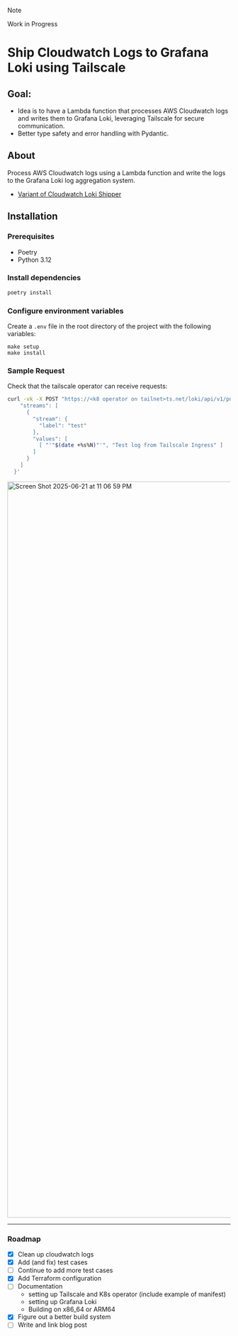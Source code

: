 > [!note]
> Work in Progress

# Ship Cloudwatch Logs to Grafana Loki using Tailscale

## Goal:

- Idea is to have a Lambda function that processes AWS Cloudwatch logs and writes them to Grafana Loki, leveraging Tailscale for secure communication.
- Better type safety and error handling with Pydantic.

## About

Process AWS Cloudwatch logs using a Lambda function and write the logs to the Grafana Loki log aggregation system.

- [Variant of Cloudwatch Loki Shipper](https://github.com/roobert/cloudwatch-loki-shipper)

## Installation

### Prerequisites

- Poetry
- Python 3.12

### Install dependencies

```bash
poetry install
```

### Configure environment variables

Create a `.env` file in the root directory of the project with the following variables:

```env
make setup
make install
```

### Sample Request

Check that the tailscale operator can receive requests:

```bash
curl -vk -X POST "https://<k8 operator on tailnet>ts.net/loki/api/v1/push"   -H "Content-Type: application/json"   -d '{
    "streams": [
      {
        "stream": {
          "label": "test"
        },
        "values": [
          [ "'"$(date +%s%N)"'", "Test log from Tailscale Ingress" ]
        ]
      }
    ]
  }'
```

<img width="1661" alt="Screen Shot 2025-06-21 at 11 06 59 PM" src="https://github.com/user-attachments/assets/4d223b28-7c50-47c5-bca2-92b0c56d8e47" />

---

### Roadmap

- [x] Clean up cloudwatch logs
- [x] Add (and fix) test cases
- [ ] Continue to add more test cases
- [x] Add Terraform configuration
- [ ] Documentation
  - setting up Tailscale and K8s operator (include example of manifest)
  - setting up Grafana Loki
  - Building on x86_64 or ARM64
- [x] Figure out a better build system
- [ ] Write and link blog post
